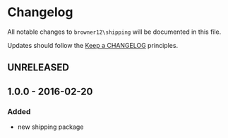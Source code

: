 # Changelog

All notable changes to `browner12\shipping` will be documented in this file.

Updates should follow the [Keep a CHANGELOG](http://keepachangelog.com/) principles.

## UNRELEASED

## 1.0.0 - 2016-02-20

### Added
- new shipping package

[unreleased]: https://github.com/browner12/shipping/compare/v1.0.0...HEAD
